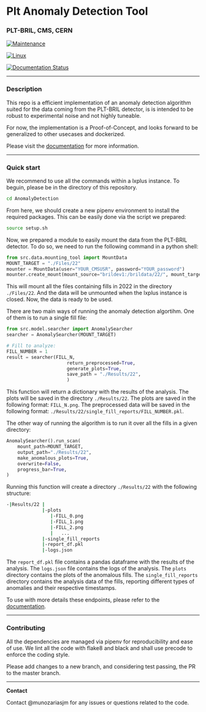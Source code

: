 # Plt Anomaly Detection Tool
### PLT-BRIL, CMS, CERN


[![Maintenance](https://img.shields.io/badge/Maintained%3F-yes-green.svg)](https://GitHub.com/Naereen/StrapDown.js/graphs/commit-activity)

[![Linux](https://svgshare.com/i/Zhy.svg)](https://svgshare.com/i/Zhy.svg)

[![Documentation Status](https://readthedocs.org/projects/ansicolortags/badge/?version=latest)](https://munozariasjm.github.io/plt-anomaly-detector/)

---
### Description

This repo is a efficient implementation of an anomaly detection algorithm suited for the data coming from the PLT-BRIL detector, is is intended to be robust to experimental noise and not highly tuneable.

For now, the implementation is a Proof-of-Concept, and looks forward to be generalized to other usecases and dockerized.

Please visit the [documentation](https://munozariasjm.github.io/plt-anomaly-detector/) for more information.

---

### Quick start

We recommend to use all the commands within a lxplus instance. To beguin, please be in the directory of this repository.

```bash
cd AnomalyDetection
```

From here, we should create a new pipenv environment to install the required packages. This can be easily done via the script we prepared:

```bash
source setup.sh
```
Now, we prepared a module to easily mount the data from the PLT-BRIL detector. To do so, we need to run the following command in a python shell:

```python
from src.data.mounting_tool import MountData
MOUNT_TARGET = "./Files/22"
mounter = MountData(user="YOUR_CMSUSR", password="YOUR_password")
mounter.create_mount(mount_source="brildev1:/brildata/22/", mount_target=MOUNT_TARGET)
```
This will mount all the files containing fills in 2022 in the directory `./Files/22`. And the data will be unmounted when the lxplus instance is closed.
Now, the data is ready to be used. 

There are two main ways of running the anomaly detection algortihm. One of them is to run a single fill file:

```python
from src.model.searcher import AnomalySearcher
searcher = AnomalySearcher(MOUNT_TARGET)

# Fill to analyze:
FILL_NUMBER = 1
result = searcher(FILL_N,
                      return_preprocessed=True,
                      generate_plots=True,
                      save_path = "./Results/22",
                      )

```
This function will return a dictionary with the results of the analysis. The plots will be saved in the directory `./Results/22`. The plots are saved in the following format: `FILL_N.png`. The preprocessed data will be saved in the following format: `./Results/22/single_fill_reports/FILL_NUMBER.pkl`.

The other way of running the algorithm is to run it over all the fills in a given directory:

```python
AnomalySearcher().run_scan(
    mount_path=MOUNT_TARGET,
    output_path="./Results/22",
    make_anomalous_plots=True,
    overwrite=False,
    progress_bar=True,
)
```

Running this function will create a directory `./Results/22` with the following structure:

```bash
-|Results/22 |
             |-plots
                |-FILL_0.png
                |-FILL_1.png
                |-FILL_2.png
                |   ...
             |-single_fill_reports
             |-report_df.pkl
             |-logs.json
```

The `report_df.pkl` file contains a pandas dataframe with the results of the analysis. The `logs.json` file contains the logs of the analysis. The `plots` directory contains the plots of the anomalous fills. The `single_fill_reports` directory contains the analysis data of the fills, reporting different types of anomalies and their respective timestamps.

To use with more details these endpoints, please refer to the [documentation]().

---

### Contributing

All the dependencies are managed via pipenv for reproducibility and ease of use. We lint all the code with flake8 and black and shall use precode to enforce the coding style.

Please add changes to a new branch, and considering test passing, the PR to the master branch.

--- 

**Contact**

Contact @munozariasjm for any issues or questions related to the code.
